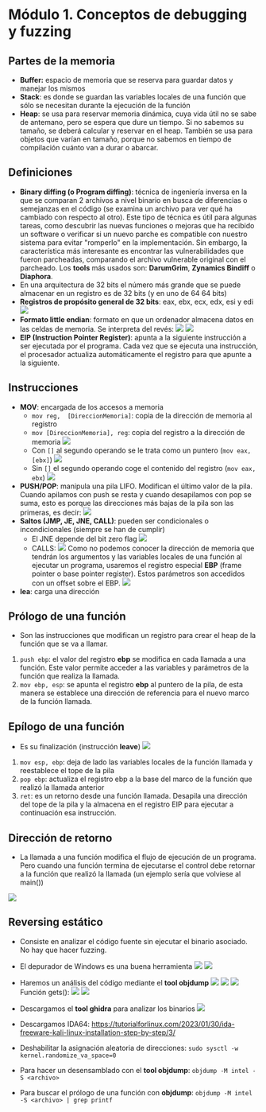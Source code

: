 # Módulo 1. Conceptos de debugging y fuzzing
## Partes de la memoria
- **Buffer:** espacio de memoria que se reserva para guardar datos y manejar los mismos
- **Stack**: es donde se guardan las variables locales de una función que sólo se necesitan durante la ejecución de la función
- **Heap**: se usa para reservar memoria dinámica, cuya vida útil no se sabe de antemano, pero se espera que dure un tiempo. Si no sabemos su tamaño, se deberá calcular y reservar en el heap. También se usa para objetos que varían en tamaño, porque no sabemos en tiempo de compilación cuánto van a durar o abarcar.

## Definiciones
- **Binary diffing (o Program diffing)**: técnica de ingeniería inversa en la que se comparan 2 archivos a nivel binario en busca de diferencias o semejanzas en el código (se examina un archivo para ver qué ha cambiado con respecto al otro). Este tipo de técnica es útil para algunas tareas, como descubrir las nuevas funciones o mejoras que ha recibido un software o verificar si un nuevo parche es compatible con nuestro sistema para evitar "romperlo" en la implementación. Sin embargo, la característica más interesante es encontrar las vulnerabilidades que fueron parcheadas, comparando el archivo vulnerable original con el parcheado. Los **tools** más usados son: **DarumGrim**, **Zynamics Bindiff** o **Diaphora**.
- En una arquitectura de 32 bits el número más grande que se puede almacenar en un registro es de 32 bits (y en uno de 64 64 bits)
- **Registros de propósito general de 32 bits**: eax, ebx, ecx, edx, esi y edi
![](./img/Pasted%20image%2020230522155344.png)
- **Formato little endian**: formato en que un ordenador almacena datos en las celdas de memoria. Se interpreta del revés:
![](./img/Pasted%20image%2020230522155635.png)
![](./img/Pasted%20image%2020230522155831.png)
- **EIP (Instruction Pointer Register)**: apunta a la siguiente instrucción a ser ejecutada por el programa. Cada vez que se ejecuta una instrucción, el procesador actualiza automáticamente el registro para que apunte a la siguiente.

## Instrucciones
- **MOV**: encargada de los accesos a memoria
	- `mov reg,  [DireccionMemoria]`: copia de la dirección de memoria al registro
	- `mov [DireccionMemoria], reg`: copia del registro a la dirección de memoria
	![](./img/Pasted%20image%2020230522192126.png)
	- Con `[]` al segundo operando se le trata como un puntero (`mov eax, [ebx]`)
	![](./img/Pasted%20image%2020230522192434.png)
	- Sin `[]` el segundo operando coge el contenido del registro (`mov eax, ebx`)
	![](./img/Pasted%20image%2020230522192520.png)
- **PUSH/POP**: manipula una pila LIFO. Modifican el último valor de la pila. Cuando apilamos con push se resta y cuando desapilamos con pop se suma, esto es porque las direcciones más bajas de la pila son las primeras, es decir:
	![](./img/Pasted%20image%2020230522193501.png)
- **Saltos (JMP, JE, JNE, CALL)**: pueden ser condicionales o incondicionales (siempre se han de cumplir)
	- El JNE depende del bit zero flag
	![](./img/Pasted%20image%2020230522193909.png)
	- CALLS: 
	![](./img/Pasted%20image%2020230522194354.png)
	Como no podemos conocer la dirección de memoria que tendrán los argumentos y las variables locales de una función al ejecutar un programa, usaremos el registro especial **EBP** (frame pointer o base pointer register). Estos parámetros son accedidos con un offset sobre el EBP.
	![](./img/Pasted%20image%2020230522194719.png)
- **lea**: carga una dirección

## Prólogo de una función
- Son las instrucciones que modifican un registro para crear el heap de la función que se va a llamar.
1. `push ebp`: el valor del registro **ebp** se modifica en cada llamada a una función. Este valor permite acceder a las variables y parámetros de la función que realiza la llamada.
2. `mov ebp, esp`: se apunta el registro **ebp** al puntero de la pila, de esta manera se establece una dirección de referencia para el nuevo marco de la función llamada.

## Epílogo de una función
- Es su finalización (instrucción **leave**)
![](./img/Pasted%20image%2020230522195419.png)
1. `mov esp, ebp`: deja de lado las variables locales de la función llamada y reestablece el tope de la pila
2. `pop ebp`: actualiza el registro ebp a la base del marco de la función que realizó la llamada anterior
3. `ret`: es un retorno desde una función llamada. Desapila una dirección del tope de la pila y la almacena en el registro EIP para ejecutar a continuación esa instrucción.

## Dirección de retorno
- La llamada a una función modifica el flujo de ejecución de un programa. Pero cuando una función termina de ejecutarse el control debe retornar a la función que realizó la llamada (un ejemplo sería que volviese al main())

![](./img/Pasted%20image%2020230522200417.png)

## Reversing estático
- Consiste en analizar el código fuente sin ejecutar el binario asociado. No hay que hacer fuzzing.
- El depurador de Windows es una buena herramienta
![](./img/Pasted%20image%2020230522200719.png)
![](./img/Pasted%20image%2020230522200924.png)
- Haremos un análisis del código mediante el **tool objdump**
![](./img/Pasted%20image%2020230522201033.png)
![](./img/Pasted%20image%2020230522201048.png)
![](./img/Pasted%20image%2020230522201342.png)
Función gets():
![](./img/Pasted%20image%2020230522201438.png)
![](./img/Pasted%20image%2020230522201607.png)

- Descargamos el **tool ghidra** para analizar los binarios
![](./img/Pasted%20image%2020230522202547.png)
- Descargamos IDA64: https://tutorialforlinux.com/2023/01/30/ida-freeware-kali-linux-installation-step-by-step/3/
- Deshabilitar la asignación aleatoria de direcciones: `sudo sysctl -w kernel.randomize_va_space=0`
- Para hacer un desensamblado con el **tool objdump**: `objdump -M intel -S <archivo>`
- Para buscar el prólogo de una función con **objdump**: `objdump -M intel -S <archivo> | grep printf`